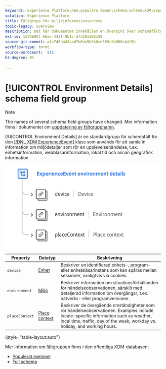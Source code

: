 ```yaml
---
keywords: Experience Platform;hem;populära ämnen;schema;schema;XDM;ExperienceEvent;fields;schemas;Schema design;field group;field group;environment;environment details;
solution: Experience Platform
title: Fältgrupp för miljöinformationsschema
topic-legacy: overview
description: Det här dokumentet innehåller en översikt över schemafältgruppen ExperienceEvent Environment Details.
exl-id: 1d25b98f-66ac-443f-9b1c-dfd20a168c59
source-git-commit: afe748d443aad7b6da5b348cd569c9e806e4419b
workflow-type: tm+mt
source-wordcount: '211'
ht-degree: 0%

---
```



# [!UICONTROL Environment Details] schema field group

>[!NOTE]
>
>The names of several schema field groups have changed. Mer information finns i dokumentet om [uppdatering av fältgruppnamn](../name-updates.md).

[!UICONTROL Environment Details] är en standardgrupp för schemafält för den  [[!DNL XDM ExperienceEvent] ](../../classes/experienceevent.md) klass som används för att samla in information om miljödetaljer som rör en upplevelsehändelse, t.ex. enhetsinformation, webbläsarinformation, lokal tid och annan geografisk information.

<img src="../../images/field-groups/environment-details.png" width="500" /><br />

| Property | Datatyp | Beskrivning |
| --- | --- | --- |
| `device` | [Enhet](../../data-types/device.md) | Beskriver en identifierad enhets-, program- eller enhetsläsarinstans som kan spåras mellan sessioner, vanligtvis via cookies. |
| `environment` | [Miljö](../../data-types/environment.md) | Beskriver information om situationsförhållanden för händelseobservationen, särskilt med detaljerad information om övergångar, t.ex. nätverks- eller programversioner. |
| `placeContext` | [Place context](../../data-types/place-context.md) | Beskriver de övergående omständigheter som rör händelseobservationen. Examples include locale-specific information such as weather, local time, traffic, day of the week, workday vs. holiday, and working hours. |

{style=&quot;table-layout:auto&quot;}

Mer information om fältgruppen finns i den offentliga XDM-databasen:

* [Populerat exempel](https://github.com/adobe/xdm/blob/master/components/fieldgroups/experience-event/experienceevent-environment-details.example.1.json)
* [Full schema](https://github.com/adobe/xdm/blob/master/components/fieldgroups/experience-event/experienceevent-environment-details.schema.json)
